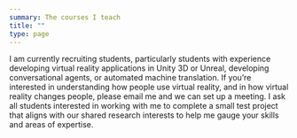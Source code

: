 ```yaml
---
summary: The courses I teach
title: ""
type: page
---
```

I am currently recruiting students, particularly students with experience developing virtual reality applications in Unity 3D or Unreal, developing conversational agents, or automated machine translation. If you’re interested in understanding how people use virtual reality, and in how virtual reality changes people, please email me and we can set up a meeting. I ask all students interested in working with me to complete a small test project that aligns with our shared research interests to help me gauge your skills and areas of expertise.